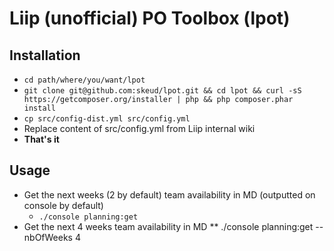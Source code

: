 # Liip (unofficial) PO Toolbox (lpot)

## Installation
* `cd path/where/you/want/lpot`
* `git clone git@github.com:skeud/lpot.git && cd lpot && curl -sS https://getcomposer.org/installer | php && php composer.phar install`
* `cp src/config-dist.yml src/config.yml`
* Replace content of src/config.yml from Liip internal wiki
* **That's it**

## Usage
* Get the next weeks (2 by default) team availability in MD (outputted on console by default)
    * `./console planning:get`
* Get the next 4 weeks team availability in MD
    ** ./console planning:get --nbOfWeeks 4
